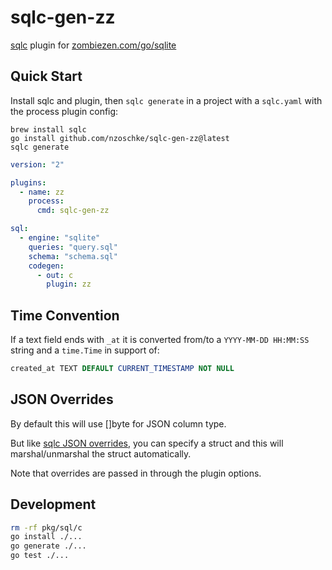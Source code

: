 # sqlc-gen-zz

[sqlc](https://sqlc.dev/) plugin for [zombiezen.com/go/sqlite](https://github.com/zombiezen/go-sqlite)

## Quick Start

Install sqlc and plugin, then `sqlc generate` in a project with a `sqlc.yaml` with the process plugin config:

```
brew install sqlc
go install github.com/nzoschke/sqlc-gen-zz@latest
sqlc generate
```

```yaml
version: "2"

plugins:
  - name: zz
    process:
      cmd: sqlc-gen-zz

sql:
  - engine: "sqlite"
    queries: "query.sql"
    schema: "schema.sql"
    codegen:
      - out: c
        plugin: zz
```

## Time Convention

If a text field ends with `_at` it is converted from/to a `YYYY-MM-DD HH:MM:SS` string and a `time.Time` in support of:

```sql
created_at TEXT DEFAULT CURRENT_TIMESTAMP NOT NULL
```

## JSON Overrides

By default this will use []byte for JSON column type. 

But like [sqlc JSON overrides](https://docs.sqlc.dev/en/latest/reference/datatypes.html#json), you can specify a struct and this will marshal/unmarshal the struct automatically.

Note that overrides are passed in through the plugin options.

## Development

```bash
rm -rf pkg/sql/c
go install ./... 
go generate ./...
go test ./...
```
